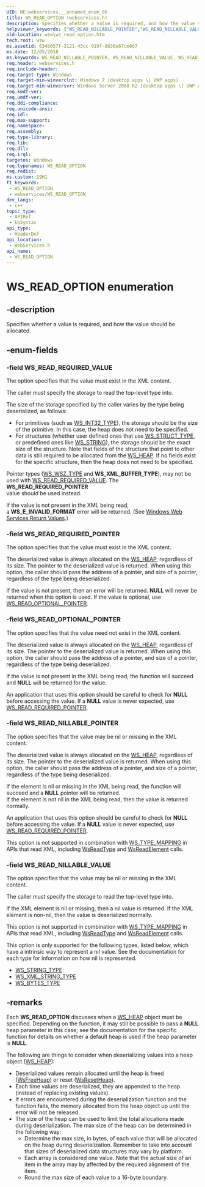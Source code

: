 ```yaml
---
UID: NE:webservices.__unnamed_enum_86
title: WS_READ_OPTION (webservices.h)
description: Specifies whether a value is required, and how the value should be allocated.
helpviewer_keywords: ["WS_READ_NILLABLE_POINTER","WS_READ_NILLABLE_VALUE","WS_READ_OPTION","WS_READ_OPTION enumeration [Web Services for Windows]","WS_READ_OPTIONAL_POINTER","WS_READ_REQUIRED_POINTER","WS_READ_REQUIRED_VALUE","webservices/WS_READ_NILLABLE_POINTER","webservices/WS_READ_NILLABLE_VALUE","webservices/WS_READ_OPTION","webservices/WS_READ_OPTIONAL_POINTER","webservices/WS_READ_REQUIRED_POINTER","webservices/WS_READ_REQUIRED_VALUE","wsw.ws_read_option"]
old-location: wsw\ws_read_option.htm
tech.root: wsw
ms.assetid: 634b057f-3121-43cc-919f-8636e67ce0d7
ms.date: 12/05/2018
ms.keywords: WS_READ_NILLABLE_POINTER, WS_READ_NILLABLE_VALUE, WS_READ_OPTION, WS_READ_OPTION enumeration [Web Services for Windows], WS_READ_OPTIONAL_POINTER, WS_READ_REQUIRED_POINTER, WS_READ_REQUIRED_VALUE, webservices/WS_READ_NILLABLE_POINTER, webservices/WS_READ_NILLABLE_VALUE, webservices/WS_READ_OPTION, webservices/WS_READ_OPTIONAL_POINTER, webservices/WS_READ_REQUIRED_POINTER, webservices/WS_READ_REQUIRED_VALUE, wsw.ws_read_option
req.header: webservices.h
req.include-header: 
req.target-type: Windows
req.target-min-winverclnt: Windows 7 [desktop apps \| UWP apps]
req.target-min-winversvr: Windows Server 2008 R2 [desktop apps \| UWP apps]
req.kmdf-ver: 
req.umdf-ver: 
req.ddi-compliance: 
req.unicode-ansi: 
req.idl: 
req.max-support: 
req.namespace: 
req.assembly: 
req.type-library: 
req.lib: 
req.dll: 
req.irql: 
targetos: Windows
req.typenames: WS_READ_OPTION
req.redist: 
ms.custom: 19H1
f1_keywords:
 - WS_READ_OPTION
 - webservices/WS_READ_OPTION
dev_langs:
 - c++
topic_type:
 - APIRef
 - kbSyntax
api_type:
 - HeaderDef
api_location:
 - WebServices.h
api_name:
 - WS_READ_OPTION
---
```


# WS_READ_OPTION enumeration


## -description

Specifies whether a value is required, and how the value should be allocated.

## -enum-fields

### -field WS_READ_REQUIRED_VALUE

The option specifies that the value must exist in the XML content.
                

The caller must specify the storage to read the top-level type into.
                

The size of the storage specified by the caller varies by the type
                    being deserialized, as follows:
                    <ul>
<li>For primitives (such as <a href="/windows/desktop/api/webservices/ne-webservices-ws_type">WS_INT32_TYPE</a>), the storage should 
                        be the size of the primitive.  In this case, the heap does not need to be specified.
                        </li>
<li>For structures (whether user defined ones that use <a href="/windows/desktop/api/webservices/ne-webservices-ws_type">WS_STRUCT_TYPE</a>,
                        or predefined ones like <a href="/windows/desktop/api/webservices/ns-webservices-ws_string">WS_STRING</a>), the storage should be the 
                        exact size of the structure.
                        Note that fields of the structure that point to other data is still required to
                        be allocated from the <a href="/windows/desktop/wsw/ws-heap">WS_HEAP</a>.  If no fields exist for the
                        specific structure, then the heap does not need to be specified.
                    </li>
</ul>


Pointer types (<a href="/windows/desktop/api/webservices/ne-webservices-ws_type">WS_WSZ_TYPE</a> and <b>WS_XML_BUFFER_TYPE</b>),
                    may not be used with <a href="/windows/desktop/api/webservices/ne-webservices-ws_read_option">WS_READ_REQUIRED_VALUE</a>.  The <b>WS_READ_REQUIRED_POINTER</b>  
                    value should be used instead.
                

If the value is not present in the XML being read,  
                    a <b>WS_E_INVALID_FORMAT</b> error will be returned.
                (See <a href="/windows/desktop/wsw/windows-web-services-return-values">Windows Web Services Return Values</a>.)

### -field WS_READ_REQUIRED_POINTER

The option specifies that the value must exist in the XML content.
                

The deserialized value is always allocated on the <a href="/windows/desktop/wsw/ws-heap">WS_HEAP</a>, regardless of its size.
                    The pointer to the deserialized value is returned.  When using this option,
                    the caller should pass the address of a pointer, and size of a pointer,
                    regardless of the type being deserialized.
                

If the value is not present, then an error will be returned.
                    <b>NULL</b> will never be returned when this option is used.  If the
                    value is optional, use <a href="/windows/desktop/api/webservices/ne-webservices-ws_read_option">WS_READ_OPTIONAL_POINTER</a>.

### -field WS_READ_OPTIONAL_POINTER

The option specifies that the value need not exist in the XML content.
                

The deserialized value is always allocated on the <a href="/windows/desktop/wsw/ws-heap">WS_HEAP</a>, regardless of its size.
                    The pointer to the deserialized value is returned.  When using this option,
                    the caller should pass the address of a pointer, and size of a pointer,
                    regardless of the type being deserialized.
                

If the value is not present in the XML being read, the function will
                    succeed and <b>NULL</b> will be returned for the value.
                

An application that uses this option should be careful to check for <b>NULL</b> before accessing the value.
                    If a <b>NULL</b> value is never expected, use <a href="/windows/desktop/api/webservices/ne-webservices-ws_read_option">WS_READ_REQUIRED_POINTER</a>.

### -field WS_READ_NILLABLE_POINTER

The option specifies that the value may be nil or missing in the XML content.
                

The deserialized value is always allocated on the <a href="/windows/desktop/wsw/ws-heap">WS_HEAP</a>, regardless of its size.
                    The pointer to the deserialized value is returned.  When using this option,
                    the caller should pass the address of a pointer, and size of a pointer,
                    regardless of the type being deserialized.
                

If the element is nil or missing in the XML being read, the function will succeed and
                    a <b>NULL</b> pointer will be returned.  
                    If the element is not nil in the XML being read, then the value is returned normally.
                

An application that uses this option should be careful to check for <b>NULL</b> before accessing the value.
                    If a <b>NULL</b> value is never expected, use <a href="/windows/desktop/api/webservices/ne-webservices-ws_read_option">WS_READ_REQUIRED_POINTER</a>.
                

This option is not supported in combination with <a href="/windows/desktop/api/webservices/ne-webservices-ws_type_mapping">WS_TYPE_MAPPING</a> in APIs
                that read XML, including <a href="/windows/desktop/api/webservices/nf-webservices-wsreadtype">WsReadType</a> and <a href="/windows/desktop/api/webservices/nf-webservices-wsreadelement">WsReadElement</a> calls.

### -field WS_READ_NILLABLE_VALUE

The option specifies that the value may be nil or missing in the XML content.
                

The caller must specify the storage to read the top-level type into.
                

If the XML element is nil or missing, then a nil value is returned.  If the XML element is
                    non-nil, then the value is deserialized normally.
                

This option is not supported in combination with <a href="/windows/desktop/api/webservices/ne-webservices-ws_type_mapping">WS_TYPE_MAPPING</a> in APIs
                that read XML, including <a href="/windows/desktop/api/webservices/nf-webservices-wsreadtype">WsReadType</a> and <a href="/windows/desktop/api/webservices/nf-webservices-wsreadelement">WsReadElement</a> calls.
              

This option is only supported for the following types, listed below,
              which have a intrinsic way to represent a nil value.  See the documentation
              for each type for information on how nil is represented.
              <ul>
<li>
<a href="/windows/desktop/api/webservices/ne-webservices-ws_type">WS_STRING_TYPE</a>
</li>
<li>
<a href="/windows/desktop/api/webservices/ne-webservices-ws_type">WS_XML_STRING_TYPE</a>
</li>
<li>
<a href="/windows/desktop/api/webservices/ne-webservices-ws_type">WS_BYTES_TYPE</a>
</li>
</ul>

## -remarks

Each <b>WS_READ_OPTION</b> discusses when a <a href="/windows/desktop/wsw/ws-heap">WS_HEAP</a> object must be specified.  Depending on the function, it may still be
                possible to pass a <b>NULL</b> heap parameter in this case; see the documentation
                for the specific function for details on whether a default heap is used
                if the heap parameter is <b>NULL</b>.
            

The following are things to consider when deserializing values into
                a heap object (<a href="/windows/desktop/wsw/ws-heap">WS_HEAP</a>):
            

<ul>
<li>Deserialized values remain allocated until the heap
                is freed (<a href="/windows/desktop/api/webservices/nf-webservices-wsfreeheap">WsFreeHeap</a>) or reset (<a href="/windows/desktop/api/webservices/nf-webservices-wsresetheap">WsResetHeap</a>).
                </li>
<li>Each time values are deserialized, they are appended to the heap (instead
                of replacing existing values).
                </li>
<li>If errors are encountered during the deserialization function and the
                function fails, the memory allocated from the heap object up until 
                the error will not be released.
                </li>
<li>The size of the heap can be used to limit the total allocations made
                during deserialization.  The max size of the heap can be determined 
                in the following way:
                <ul>
<li>Determine the max size, in bytes, of each value that will be
                    allocated on the heap during deserialization. Remember to take into
                    account that sizes of deserialized data structures may vary by platform.
                    </li>
<li>Each array is considered one value.  Note that the actual size of an item
                    in the array may by affected by the required alignment of the item.
                    </li>
<li>Round the max size of each value to a 16-byte boundary.
                </li>
</ul>
</li>
</ul>